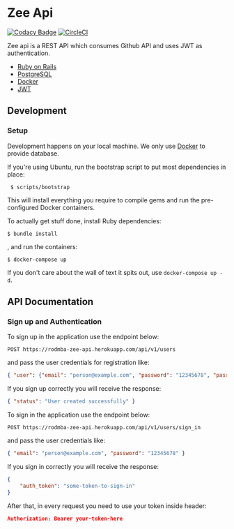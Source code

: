 # Zee Api

[![Codacy Badge](https://api.codacy.com/project/badge/Grade/5f6de69f13304b6686be139bc30b5677)](https://app.codacy.com/app/rodmba/zee_api?utm_source=github.com&utm_medium=referral&utm_content=rodmba/zee_api&utm_campaign=Badge_Grade_Dashboard)
[![CircleCI](https://circleci.com/gh/rodmba/zee_api.svg?style=svg)](https://circleci.com/gh/rodmba/zee_api)

Zee api is a REST API which consumes Github API and uses JWT as authentication.

- [Ruby on Rails][rails]
- [PostgreSQL][postgres]
- [Docker][docker]
- [JWT][jwt]

## Development

### Setup

Development happens on your local machine. We only use [Docker][docker] to provide database.

If you're using Ubuntu, run the bootstrap script to put most dependencies in place:

     $ scripts/bootstrap

This will install everything you require to compile gems and run the pre-configured Docker containers.

To actually get stuff done, install Ruby dependencies:

    $ bundle install

, and run the containers:

    $ docker-compose up

If you don't care about the wall of text it spits out, use `docker-compose up -d`.

## API Documentation

### Sign up and Authentication

To sign up in the application use the endpoint below:

```http
POST https://rodmba-zee-api.herokuapp.com/api/v1/users
```

and pass the user credentials for registration like:

```json
{ "user": {"email": "person@example.com", "password": "12345678", "password_confirmation": "12345678" } }
```

If you sign up correctly you will receive the response:

```json
{ "status": "User created successfully" }
```

To sign in the application use the endpoint below:

```http
POST https://rodmba-zee-api.herokuapp.com/api/v1/users/sign_in
```

and pass the user credentials like:

```json
{ "email": "person@example.com", "password": "12345678" }
```

If you sign in correctly you will receive the response:

```json
{
    "auth_token": "some-token-to-sign-in"
}
```

After that, in every request you need to use your token inside header:

```json
Authorization: Bearer your-token-here
```




[postgres]: https://www.postgresql.org/
[rails]: https://rubyonrails.org/
[jwt]: https://jwt.io/
[docker]: https://www.docker.com/
